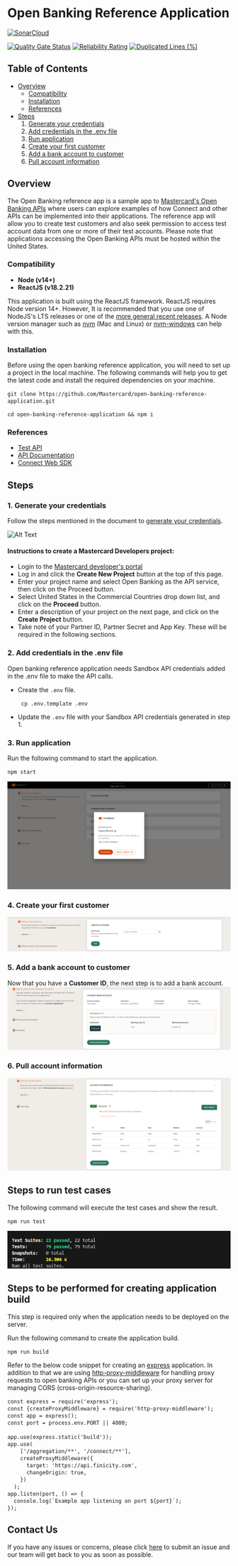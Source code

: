 # Open Banking Reference Application

[![SonarCloud](https://sonarcloud.io/images/project_badges/sonarcloud-orange.svg)](https://sonarcloud.io/summary/new_code?id=Mastercard_open-banking-reference-application)


[![Quality Gate Status](https://sonarcloud.io/api/project_badges/measure?project=Mastercard_open-banking-reference-application&metric=alert_status)](https://sonarcloud.io/summary/new_code?id=Mastercard_open-banking-reference-application)
[![Reliability Rating](https://sonarcloud.io/api/project_badges/measure?project=Mastercard_open-banking-reference-application&metric=reliability_rating)](https://sonarcloud.io/summary/new_code?id=Mastercard_open-banking-reference-application)
[![Duplicated Lines (%)](https://sonarcloud.io/api/project_badges/measure?project=Mastercard_open-banking-reference-application&metric=duplicated_lines_density)](https://sonarcloud.io/summary/new_code?id=Mastercard_open-banking-reference-application)


## Table of Contents

-   [Overview](#overview)
    -   [Compatibility](#compatibility)
    -   [Installation](#Installation)
    -   [References](#references)
-   [Steps](#steps)
    1. [Generate your credentials](#1-generate-your-credentials)
    2. [Add credentials in the .env file](#2-add-credentials-in-the-env-file)
    3. [Run application](#3-run-application)
    4. [Create your first customer](#4-create-your-first-customer)
    5. [Add a bank account to customer](#5-add-a-bank-account-to-customer)
    6. [Pull account information](#6-pull-account-information)

## Overview

The Open Banking reference app is a sample app to [Mastercard's Open Banking APIs](https://developer.mastercard.com/product/open-banking/) where users can explore examples of how Connect and other APIs can be implemented into their applications. The reference app will allow you to create test customers and also seek permission to access test account data from one or more of their test accounts. Please note that applications accessing the Open Banking APIs must be hosted within the United States.

### Compatibility

-   **Node (v14+)**
-   **ReactJS (v18.2.21)**

This application is built using the ReactJS framework. ReactJS requires Node version 14+.
However, It is recommended that you use one of NodeJS's LTS releases or one of the [more general recent releases](https://github.com/nodejs/Release). A Node version manager such as [nvm](https://github.com/creationix/nvm) (Mac and Linux) or [nvm-windows](https://github.com/coreybutler/nvm-windows) can help with this.

### Installation

Before using the open banking reference application, you will need to set up a project in the local machine.
The following commands will help you to get the latest code and install the required dependencies on your machine.

```shell
git clone https://github.com/Mastercard/open-banking-reference-application.git
```

```shell
cd open-banking-reference-application && npm i
```

### References

-   [Test API ](https://developer.mastercard.com/open-banking-us/documentation/test-the-apis/)
-   [API Documentation](https://developer.mastercard.com/open-banking-us/documentation/connect/)
-   [Connect Web SDK](https://developer.mastercard.com/open-banking-us/documentation/connect/connect-implementation/)

## Steps

### 1. Generate your credentials

Follow the steps mentioned in the document to [generate your credentials](https://developer.mastercard.com/open-banking-us/documentation/quick-start-guide/#1-generate-your-credentials).

![Alt Text](https://user-images.githubusercontent.com/3964455/221236073-5661d083-0a04-4d46-9710-3c0c8c9e9a6a.gif)

#### Instructions to create a Mastercard Developers project:

-   Login to the [Mastercard developer's portal](https://developer.mastercard.com/product/open-banking/)
-   Log in and click the **Create New Project** button at the top of this page.
-   Enter your project name and select Open Banking as the API service, then click on the Proceed button.
-   Select United States in the Commercial Countries drop down list, and click on the **Proceed** button.
-   Enter a description of your project on the next page, and click on the **Create Project** button.
-   Take note of your Partner ID, Partner Secret and App Key. These will be required in the following sections.

### 2. Add credentials in the .env file

Open banking reference application needs Sandbox API credentials added in the .env file to make the API calls. 

-   Create the `.env` file.
    ```shell
     cp .env.template .env
    ```
-   Update the `.env` file with your Sandbox API credentials generated in step 1.

### 3. Run application

Run the following command to start the application.

```shell
npm start
```

![landing page](docs/landing-page.png)

### 4. Create your first customer

![create customer page](docs/create-customer.png)

### 5. Add a bank account to customer

Now that you have a **Customer ID**, the next step is to add a bank account.
![add bank account page](docs/add-bank-account.png)

### 6. Pull account information

![account information page](docs/account-information.png)

## Steps to run test cases

The following command will execute the test cases and show the result.

```shell
npm run test
```
![landing page](docs/test_case_result.png)


## Steps to be performed for creating application build

This step is required only when the application needs to be deployed on the server.

Run the following command to create the application build.

```
npm run build
```

Refer to the below code snippet for creating an [express](https://www.npmjs.com/package/express) application.
In addition to that we are using [http-proxy-middleware](https://www.npmjs.com/package/http-proxy-middleware) for handling proxy requests to open banking APIs or you can set up your proxy server for managing CORS (cross-origin-resource-sharing).

```
const express = require('express');
const {createProxyMiddleware} = require('http-proxy-middleware');
const app = express();
const port = process.env.PORT || 4000;

app.use(express.static('build'));
app.use(
    ['/aggregation/**', '/connect/**'],
    createProxyMiddleware({
      target: 'https://api.finicity.com',
      changeOrigin: true,
    })
  );
app.listen(port, () => {
  console.log(`Example app listening on port ${port}`);
});
```

## Contact Us
If you have any issues or concerns, please click [here](https://github.com/Mastercard/open-banking-reference-application/issues/new) to submit an issue and our team will get back to you as soon as possible.

